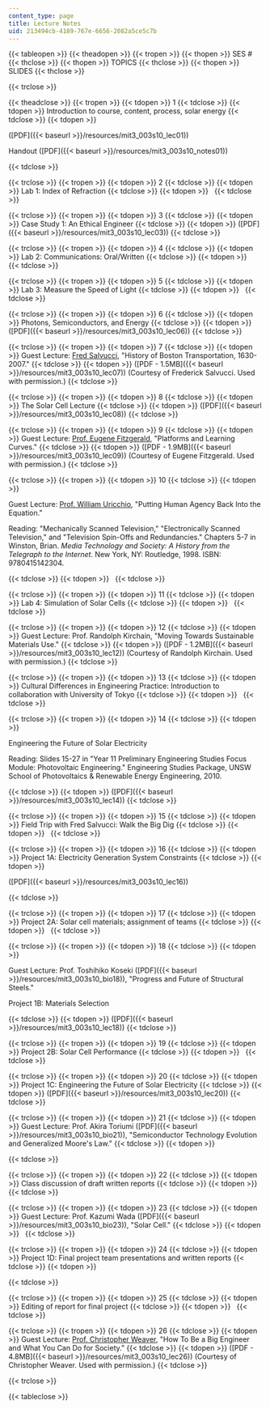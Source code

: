 ```yaml
---
content_type: page
title: Lecture Notes
uid: 213494cb-4189-767e-6656-2082a5ce5c7b
---
```


{{< tableopen >}}
{{< theadopen >}}
{{< tropen >}}
{{< thopen >}}
SES #
{{< thclose >}}
{{< thopen >}}
TOPICS
{{< thclose >}}
{{< thopen >}}
SLIDES
{{< thclose >}}

{{< trclose >}}

{{< theadclose >}}
{{< tropen >}}
{{< tdopen >}}
1
{{< tdclose >}}
{{< tdopen >}}
Introduction to course, content, process, solar energy
{{< tdclose >}}
{{< tdopen >}}


([PDF]({{< baseurl >}}/resources/mit3_003s10_lec01))

Handout ([PDF]({{< baseurl >}}/resources/mit3_003s10_notes01))


{{< tdclose >}}

{{< trclose >}}
{{< tropen >}}
{{< tdopen >}}
2
{{< tdclose >}}
{{< tdopen >}}
Lab 1: Index of Refraction
{{< tdclose >}}
{{< tdopen >}}
 
{{< tdclose >}}

{{< trclose >}}
{{< tropen >}}
{{< tdopen >}}
3
{{< tdclose >}}
{{< tdopen >}}
Case Study 1: An Ethical Engineer
{{< tdclose >}}
{{< tdopen >}}
([PDF]({{< baseurl >}}/resources/mit3_003s10_lec03))
{{< tdclose >}}

{{< trclose >}}
{{< tropen >}}
{{< tdopen >}}
4
{{< tdclose >}}
{{< tdopen >}}
Lab 2: Communications: Oral/Written
{{< tdclose >}}
{{< tdopen >}}
 
{{< tdclose >}}

{{< trclose >}}
{{< tropen >}}
{{< tdopen >}}
5
{{< tdclose >}}
{{< tdopen >}}
Lab 3: Measure the Speed of Light
{{< tdclose >}}
{{< tdopen >}}
 
{{< tdclose >}}

{{< trclose >}}
{{< tropen >}}
{{< tdopen >}}
6
{{< tdclose >}}
{{< tdopen >}}
Photons, Semiconductors, and Energy
{{< tdclose >}}
{{< tdopen >}}
([PDF]({{< baseurl >}}/resources/mit3_003s10_lec06))
{{< tdclose >}}

{{< trclose >}}
{{< tropen >}}
{{< tdopen >}}
7
{{< tdclose >}}
{{< tdopen >}}
Guest Lecture: [Fred Salvucci](http://cee.mit.edu/salvucci), "History of Boston Transportation, 1630-2007."
{{< tdclose >}}
{{< tdopen >}}
([PDF - 1.5MB]({{< baseurl >}}/resources/mit3_003s10_lec07)) (Courtesy of Frederick Salvucci. Used with permission.)
{{< tdclose >}}

{{< trclose >}}
{{< tropen >}}
{{< tdopen >}}
8
{{< tdclose >}}
{{< tdopen >}}
The Solar Cell Lecture
{{< tdclose >}}
{{< tdopen >}}
([PDF]({{< baseurl >}}/resources/mit3_003s10_lec08))
{{< tdclose >}}

{{< trclose >}}
{{< tropen >}}
{{< tdopen >}}
9
{{< tdclose >}}
{{< tdopen >}}
Guest Lecture: [Prof. Eugene Fitzgerald](http://dmse.mit.edu/faculty/profile/fitzgerald), "Platforms and Learning Curves."
{{< tdclose >}}
{{< tdopen >}}
([PDF - 1.9MB]({{< baseurl >}}/resources/mit3_003s10_lec09)) (Courtesy of Eugene Fitzgerald. Used with permission.)
{{< tdclose >}}

{{< trclose >}}
{{< tropen >}}
{{< tdopen >}}
10
{{< tdclose >}}
{{< tdopen >}}


Guest Lecture: [Prof. William Uricchio](http://cmsw.mit.edu/profile/william-uricchio/), "Putting Human Agency Back Into the Equation."

Reading: "Mechanically Scanned Television," "Electronically Scanned Television," and "Television Spin-Offs and Redundancies." Chapters 5-7 in Winston, Brian. _Media Technology and Society: A History from the Telegraph to the Internet_. New York, NY: Routledge, 1998. ISBN: 9780415142304.


{{< tdclose >}}
{{< tdopen >}}
 
{{< tdclose >}}

{{< trclose >}}
{{< tropen >}}
{{< tdopen >}}
11
{{< tdclose >}}
{{< tdopen >}}
Lab 4: Simulation of Solar Cells
{{< tdclose >}}
{{< tdopen >}}
 
{{< tdclose >}}

{{< trclose >}}
{{< tropen >}}
{{< tdopen >}}
12
{{< tdclose >}}
{{< tdopen >}}
Guest Lecture: Prof. Randolph Kirchain, "Moving Towards Sustainable Materials Use."
{{< tdclose >}}
{{< tdopen >}}
([PDF - 1.2MB]({{< baseurl >}}/resources/mit3_003s10_lec12)) (Courtesy of Randolph Kirchain. Used with permission.)
{{< tdclose >}}

{{< trclose >}}
{{< tropen >}}
{{< tdopen >}}
13
{{< tdclose >}}
{{< tdopen >}}
Cultural Differences in Engineering Practice: Introduction to collaboration with University of Tokyo
{{< tdclose >}}
{{< tdopen >}}
 
{{< tdclose >}}

{{< trclose >}}
{{< tropen >}}
{{< tdopen >}}
14
{{< tdclose >}}
{{< tdopen >}}


Engineering the Future of Solar Electricity

Reading: Slides 15-27 in "Year 11 Preliminary Engineering Studies Focus Module: Photovoltaic Engineering." Engineering Studies Package, UNSW School of Photovoltaics & Renewable Energy Engineering, 2010.


{{< tdclose >}}
{{< tdopen >}}
([PDF]({{< baseurl >}}/resources/mit3_003s10_lec14))
{{< tdclose >}}

{{< trclose >}}
{{< tropen >}}
{{< tdopen >}}
15
{{< tdclose >}}
{{< tdopen >}}
Field Trip with Fred Salvucci: Walk the Big Dig
{{< tdclose >}}
{{< tdopen >}}
 
{{< tdclose >}}

{{< trclose >}}
{{< tropen >}}
{{< tdopen >}}
16
{{< tdclose >}}
{{< tdopen >}}
Project 1A: Electricity Generation System Constraints
{{< tdclose >}}
{{< tdopen >}}


([PDF]({{< baseurl >}}/resources/mit3_003s10_lec16))


{{< tdclose >}}

{{< trclose >}}
{{< tropen >}}
{{< tdopen >}}
17
{{< tdclose >}}
{{< tdopen >}}
Project 2A: Solar cell materials; assignment of teams
{{< tdclose >}}
{{< tdopen >}}
 
{{< tdclose >}}

{{< trclose >}}
{{< tropen >}}
{{< tdopen >}}
18
{{< tdclose >}}
{{< tdopen >}}


Guest Lecture: Prof. Toshihiko Koseki ([PDF]({{< baseurl >}}/resources/mit3_003s10_bio18)), "Progress and Future of Structural Steels."

Project 1B: Materials Selection


{{< tdclose >}}
{{< tdopen >}}
([PDF]({{< baseurl >}}/resources/mit3_003s10_lec18))
{{< tdclose >}}

{{< trclose >}}
{{< tropen >}}
{{< tdopen >}}
19
{{< tdclose >}}
{{< tdopen >}}
Project 2B: Solar Cell Performance
{{< tdclose >}}
{{< tdopen >}}
 
{{< tdclose >}}

{{< trclose >}}
{{< tropen >}}
{{< tdopen >}}
20
{{< tdclose >}}
{{< tdopen >}}
Project 1C: Engineering the Future of Solar Electricity
{{< tdclose >}}
{{< tdopen >}}
([PDF]({{< baseurl >}}/resources/mit3_003s10_lec20))
{{< tdclose >}}

{{< trclose >}}
{{< tropen >}}
{{< tdopen >}}
21
{{< tdclose >}}
{{< tdopen >}}
Guest Lecture: Prof. Akira Toriumi ([PDF]({{< baseurl >}}/resources/mit3_003s10_bio21)), "Semiconductor Technology Evolution and Generalized Moore's Law."
{{< tdclose >}}
{{< tdopen >}}



{{< tdclose >}}

{{< trclose >}}
{{< tropen >}}
{{< tdopen >}}
22
{{< tdclose >}}
{{< tdopen >}}
Class discussion of draft written reports
{{< tdclose >}}
{{< tdopen >}}
 
{{< tdclose >}}

{{< trclose >}}
{{< tropen >}}
{{< tdopen >}}
23
{{< tdclose >}}
{{< tdopen >}}
Guest Lecture: Prof. Kazumi Wada ([PDF]({{< baseurl >}}/resources/mit3_003s10_bio23)), "Solar Cell."
{{< tdclose >}}
{{< tdopen >}}
 
{{< tdclose >}}

{{< trclose >}}
{{< tropen >}}
{{< tdopen >}}
24
{{< tdclose >}}
{{< tdopen >}}
Project 1D: Final project team presentations and written reports
{{< tdclose >}}
{{< tdopen >}}



{{< tdclose >}}

{{< trclose >}}
{{< tropen >}}
{{< tdopen >}}
25
{{< tdclose >}}
{{< tdopen >}}
Editing of report for final project
{{< tdclose >}}
{{< tdopen >}}
 
{{< tdclose >}}

{{< trclose >}}
{{< tropen >}}
{{< tdopen >}}
26
{{< tdclose >}}
{{< tdopen >}}
Guest Lecture: [Prof. Christopher Weaver](http://www.convergenceculture.org/aboutc3/people.php#chris), "How To Be a Big Engineer and What You Can Do for Society."
{{< tdclose >}}
{{< tdopen >}}
([PDF - 4.8MB]({{< baseurl >}}/resources/mit3_003s10_lec26)) (Courtesy of Christopher Weaver. Used with permission.)
{{< tdclose >}}

{{< trclose >}}

{{< tableclose >}}